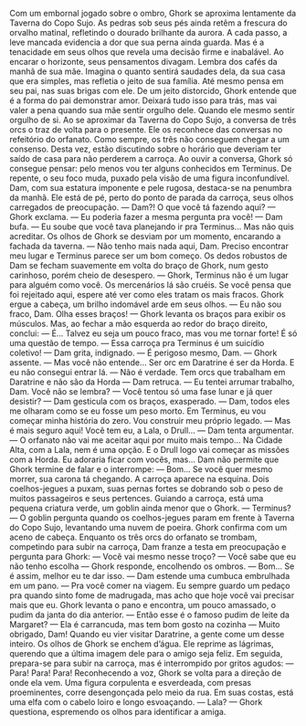 Com um embornal jogado sobre o ombro, Ghork se aproxima lentamente da Taverna do Copo Sujo. As pedras sob seus pés ainda retêm a frescura do orvalho matinal, refletindo o dourado brilhante da aurora. A cada passo, a leve mancada evidencia a dor que sua perna ainda guarda. Mas é a tenacidade em seus olhos que revela uma decisão firme e inabalável.
Ao encarar o horizonte, seus pensamentos divagam. Lembra dos cafés da manhã de sua mãe. Imagina o quanto sentirá saudades dela, da sua casa que era simples, mas refletia o jeito de sua família. Até mesmo pensa em seu pai, nas suas brigas com ele. De um jeito distorcido, Ghork entende que é a forma do pai demonstrar amor. Deixará tudo isso para trás, mas vai valer a pena quando sua mãe sentir orgulho dele. Quando ele mesmo sentir orgulho de si.
Ao se aproximar da Taverna do Copo Sujo, a conversa de três orcs o traz de volta para o presente. Ele os reconhece das conversas no refeitório do orfanato. Como sempre, os três não conseguem chegar a um consenso. Desta vez, estão discutindo sobre o horário que deveriam ter saído de casa para não perderem a carroça. Ao ouvir a conversa, Ghork só consegue pensar: pelo menos vou ter alguns conhecidos em Terminus.
De repente, o seu foco muda, puxado pela visão de uma figura inconfundível. Dam, com sua estatura imponente e pele rugosa, destaca-se na penumbra da manhã. Ele está de pé, perto do ponto de parada da carroça, seus olhos carregados de preocupação.
— Dam?! O que você tá fazendo aqui? — Ghork exclama.
— Eu poderia fazer a mesma pergunta pra você! — Dam bufa. — Eu soube que você tava planejando ir pra Terminus... Mas não quis acreditar.
Os olhos de Ghork se desviam por um momento, encarando a fachada da taverna.
— Não tenho mais nada aqui, Dam. Preciso encontrar meu lugar e Terminus parece ser um bom começo.
Os dedos robustos de Dam se fecham suavemente em volta do braço de Ghork, num gesto carinhoso, porém cheio de desespero. 
— Ghork, Terminus não é um lugar para alguém como você. Os mercenários lá são cruéis. Se você pensa que foi rejeitado aqui, espere até ver como eles tratam os mais fracos.
Ghork ergue a cabeça, um brilho indomável arde em seus olhos.
— Eu não sou fraco, Dam. Olha esses braços! — Ghork levanta os braços para exibir os músculos. Mas, ao fechar a mão esquerda ao redor do braço direito, conclui: — É... Talvez eu seja um pouco fraco, mas vou me tornar forte! É só uma questão de tempo.
— Essa carroça pra Terminus é um suicídio coletivo! — Dam grita, indignado. 
— É perigoso mesmo, Dam. — Ghork assente. — Mas você não entende… Ser orc em Daratrine é ser da Horda. E eu não consegui entrar lá. 
— Não é verdade. Tem orcs que trabalham em Daratrine e não são da Horda — Dam retruca.
— Eu tentei arrumar trabalho, Dam. Você não se lembra?
— Você tentou só uma fase lunar e já quer desistir? — Dam gesticula com os braços, exasperado.
— Dam, todos eles me olharam como se eu fosse um peso morto. Em Terminus, eu vou começar minha história do zero. Vou construir meu próprio legado.
— Mas é mais seguro aqui! Você tem eu, a Lala, o Drull... — Dam tenta argumentar. 
— O orfanato não vai me aceitar aqui por muito mais tempo... Na Cidade Alta, com a Lala, nem é uma opção. E o Drull logo vai começar as missões com a Horda. Eu adoraria ficar com vocês, mas…
Dam não permite que Ghork termine de falar e o interrompe: 
— Bom... Se você quer mesmo morrer, sua carona tá chegando.
A carroça aparece na esquina. Dois coelhos-jegues a puxam, suas pernas fortes se dobrando sob o peso de muitos passageiros e seus pertences. Guiando a carroça, está uma pequena criatura verde, um goblin ainda menor que o Ghork. 
— Terminus? — O goblin pergunta quando os coelhos-jegues param em frente à Taverna do Copo Sujo, levantando uma nuvem de poeira.
Ghork confirma com um aceno de cabeça.
Enquanto os três orcs do orfanato se trombam, competindo para subir na carroça, Dam franze a testa em preocupação e pergunta para Ghork:
— Você vai mesmo nesse troço?
— Você sabe que eu não tenho escolha — Ghork responde, encolhendo os ombros.
— Bom... Se é assim, melhor eu te dar isso. — Dam estende uma cumbuca embrulhada em um pano. — Pra você comer na viagem. Eu sempre guardo um pedaço pra quando sinto fome de madrugada, mas acho que hoje você vai precisar mais que eu.
Ghork levanta o pano e encontra, um pouco amassado, o pudim da janta do dia anterior.
— Então esse é o famoso pudim de leite da Margaret?
— Ela é carrancuda, mas tem bom gosto na cozinha
— Muito obrigado, Dam! Quando eu vier visitar Daratrine, a gente come um desse inteiro.
Os olhos de Ghork se enchem d’água. Ele reprime as lágrimas, querendo que a última imagem dele para o amigo seja feliz. Em seguida, prepara-se para subir na carroça, mas é interrompido por gritos agudos:
— Para! Para! Para!
Reconhecendo a voz, Ghork se volta para a direção de onde ela vem.
Uma figura corpulenta e esverdeada, com presas proeminentes, corre desengonçada pelo meio da rua. Em suas costas, está uma elfa com o cabelo loiro e longo esvoaçando.
— Lala? — Ghork questiona, espremendo os olhos para identificar a amiga.